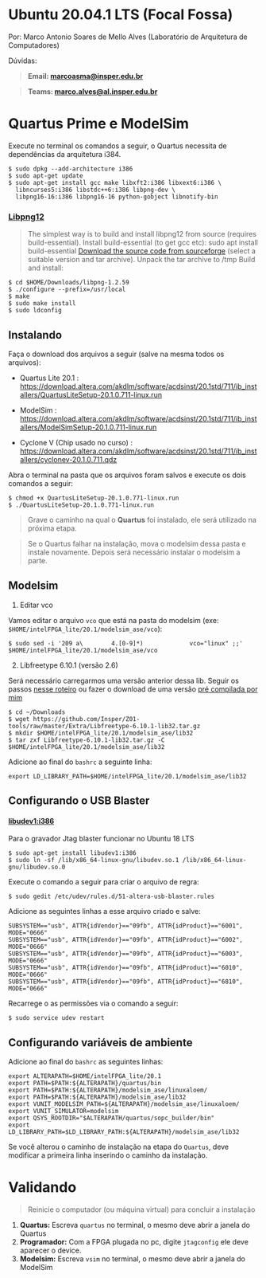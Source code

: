 Ubuntu 20.04.1 LTS (Focal Fossa)
================================

Por: Marco Antonio Soares de Mello Alves (Laboratório de Arquitetura de
Computadores)

Dúvidas:

> **Email: marcoasma@insper.edu.br**

> **Teams: marco.alves@al.insper.edu.br**

Quartus Prime e ModelSim
========================

Execute no terminal os comandos a seguir, o Quartus necessita de
dependências da arquitetura i384.

``` {.sourceCode .bash}
$ sudo dpkg --add-architecture i386
$ sudo apt-get update
$ sudo apt-get install gcc make libxft2:i386 libxext6:i386 \
  libncurses5:i386 libstdc++6:i386 libpng-dev \
  libpng16-16:i386 libpng16-16 python-gobject libnotify-bin
```

### [Libpng12](http://www.bitsnbites.eu/installing-intelaltera-quartus-in-ubuntu-17-10/)

> The simplest way is to build and install libpng12 from source
> (requires build-essential). Install build-essential (to get gcc etc):
> sudo apt install build-essential [Download the source code from
> sourceforge](https://sourceforge.net/projects/libpng/files/libpng12/1.2.59/libpng-1.2.59.tar.xz/download)
> (select a suitable version and tar archive). Unpack the tar archive to
> /tmp Build and install:

``` {.sourceCode .bash}
$ cd $HOME/Downloads/libpng-1.2.59
$ ./configure --prefix=/usr/local
$ make
$ sudo make install
$ sudo ldconfig
```

Instalando
----------

Faça o download dos arquivos a seguir (salve na mesma todos os
arquivos):

-   Quartus Lite 20.1 :
    https://download.altera.com/akdlm/software/acdsinst/20.1std/711/ib_installers/QuartusLiteSetup-20.1.0.711-linux.run

-   ModelSim :
    https://download.altera.com/akdlm/software/acdsinst/20.1std/711/ib_installers/ModelSimSetup-20.1.0.711-linux.run

-   Cyclone V (Chip usado no curso) :
    https://download.altera.com/akdlm/software/acdsinst/20.1std/711/ib_installers/cyclonev-20.1.0.711.qdz

Abra o terminal na pasta que os arquivos foram salvos e execute os dois
comandos a seguir:

``` {.sourceCode .bash}
$ chmod +x QuartusLiteSetup-20.1.0.771-linux.run
$ ./QuartusLiteSetup-20.1.0.771-linux.run
```

> Grave o caminho na qual o **Quartus** foi instalado, ele será
> utilizado na próxima etapa.

> Se o Quartus falhar na instalação, mova o modelsim dessa pasta e
> instale novamente. Depois será necessário instalar o modelsim a parte.

Modelsim
--------

1.  Editar vco

Vamos editar o arquivo `vco` que está na pasta do modelsim (exe:
`$HOME/intelFPGA_lite/20.1/modelsim_ase/vco`):

``` {.sourceCode .bash}
$ sudo sed -i '209 a\        4.[0-9]*)             vco="linux" ;;' $HOME/intelFPGA_lite/20.1/modelsim_ase/vco
```

2.  Libfreetype 6.10.1 (versão 2.6)

Será necessário carregarmos uma versão anterior dessa lib. Seguir os
passos [nesse
roteiro](https://gist.github.com/PrieureDeSion/e2c0945cc78006b00d4206846bdb7657#stage-2)
ou fazer o download de uma versão [pré compilada por
mim](https://github.com/Insper/Z01-tools/raw/master/Extra/Libfreetype-6.10.1-lib32.tar.gz)

``` {.sourceCode .bash}
$ cd ~/Downloads
$ wget https://github.com/Insper/Z01-tools/raw/master/Extra/Libfreetype-6.10.1-lib32.tar.gz
$ mkdir $HOME/intelFPGA_lite/20.1/modelsim_ase/lib32
$ tar zxf Libfreetype-6.10.1-lib32.tar.gz -C $HOME/intelFPGA_lite/20.1/modelsim_ase/lib32
```

Adicione ao final do `bashrc` a seguinte linha:

``` {.sourceCode .diff}
export LD_LIBRARY_PATH=$HOME/intelFPGA_lite/20.1/modelsim_ase/lib32
```

Configurando o USB Blaster
--------------------------

#### [libudev1:i386](https://forums.intel.com/s/question/0D50P00003yySE5SAM/newbie-usb-blaster-on-ubuntu-linux-xenial-1604-wont-probe-chain?language=en_US)

Para o gravador Jtag blaster funcionar no Ubuntu 18 LTS

``` {.sourceCode .bash}
$ sudo apt-get install libudev1:i386
$ sudo ln -sf /lib/x86_64-linux-gnu/libudev.so.1 /lib/x86_64-linux-gnu/libudev.so.0
```

Execute o comando a seguir para criar o arquivo de regra:

``` {.sourceCode .bash}
$ sudo gedit /etc/udev/rules.d/51-altera-usb-blaster.rules
```

Adicione as seguintes linhas a esse arquivo criado e salve:

``` {.sourceCode .diff}
SUBSYSTEM=="usb", ATTR{idVendor}=="09fb", ATTR{idProduct}=="6001", MODE="0666"
SUBSYSTEM=="usb", ATTR{idVendor}=="09fb", ATTR{idProduct}=="6002", MODE="0666"
SUBSYSTEM=="usb", ATTR{idVendor}=="09fb", ATTR{idProduct}=="6003", MODE="0666"
SUBSYSTEM=="usb", ATTR{idVendor}=="09fb", ATTR{idProduct}=="6010", MODE="0666"
SUBSYSTEM=="usb", ATTR{idVendor}=="09fb", ATTR{idProduct}=="6810", MODE="0666"
```

Recarrege o as permissões via o comando a seguir:

``` {.sourceCode .bash}
$ sudo service udev restart
```

Configurando variáveis de ambiente
----------------------------------

Adicione ao final do `bashrc` as seguintes linhas:

``` {.sourceCode .diff}
export ALTERAPATH=$HOME/intelFPGA_lite/20.1
export PATH=$PATH:${ALTERAPATH}/quartus/bin
export PATH=$PATH:${ALTERAPATH}/modelsim_ase/linuxaloem/
export PATH=$PATH:${ALTERAPATH}/modelsim_ase/lib32
export VUNIT_MODELSIM_PATH=${ALTERAPATH}/modelsim_ase/linuxaloem/
export VUNIT_SIMULATOR=modelsim
export QSYS_ROOTDIR="$ALTERAPATH/quartus/sopc_builder/bin"
export LD_LIBRARY_PATH=$LD_LIBRARY_PATH:${ALTERAPATH}/modelsim_ase/lib32
```

Se você alterou o caminho de instalação na etapa do `Quartus`, deve
modificar a primeira linha inserindo o caminho da instalação.

Validando
=========

> Reinicie o computador (ou máquina virtual) para concluir a instalação

1.  **Quartus:** Escreva `quartus` no terminal, o mesmo deve abrir a
    janela do Quartus
2.  **Programador:** Com a FPGA plugada no pc, digite `jtagconfig` ele
    deve aparecer o device.
3.  **Modelsim:** Escreva `vsim` no terminal, o mesmo deve abrir a
    janela do ModelSim

